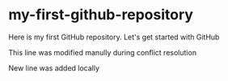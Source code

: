 # my-first-github-repository
Here is my first GitHub repository. Let's get started with GitHub

This line was modified manully during conflict resolution

New line was added locally